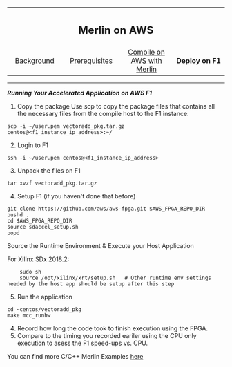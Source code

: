 <table style="width:100%">
  <tr>
    <th width="100%" colspan="6"><h2>Merlin on AWS</h2></th>
  </tr>
  <tr>
    <td width="20%" align="center"><a href="README.md">Background</a></td>
    <td width="20%" align="center"><a href="PREREQUISITES.md">Prerequisites</a></td> 
    <td width="20%" align="center"><a href="COMPILE.md">Compile on AWS with Merlin</a></td> 
    <td width="20%" align="center"><b>Deploy on F1</b></td>
  </tr>
</table>

------------------------------------

***Running Your Accelerated Application on AWS F1***
1. Copy the package 
Use scp to copy the package files that contains all the necessary files from the compile host to the F1 instance:
```
scp -i ~/user.pem vectoradd_pkg.tar.gz centos@<f1_instance_ip_address>:~/
```
2. Login to  F1

```
ssh -i ~/user.pem centos@<f1_instance_ip_address>
```
3. Unpack the files on F1
```
tar xvzf vectoradd_pkg.tar.gz
```

4. Setup F1 (if you haven't done that before)
```
git clone https://github.com/aws/aws-fpga.git $AWS_FPGA_REPO_DIR
pushd .
cd $AWS_FPGA_REPO_DIR 
source sdaccel_setup.sh
popd
```
Source the Runtime Environment & Execute your Host Application


For Xilinx SDx 2018.2:
```
    sudo sh
    source /opt/xilinx/xrt/setup.sh   # Other runtime env settings needed by the host app should be setup after this step

```
5. Run the application 
```
cd ~centos/vectoradd_pkg
make mcc_runhw
```
4. Record how long the code took to finish execution using the FPGA.
5. Compare to the timing you recorded eariler using the CPU only execution to asess the F1 speed-ups vs. CPU.

You can find more C/C++ Merlin Examples <a href="../../Examples/README.md">here </a>

